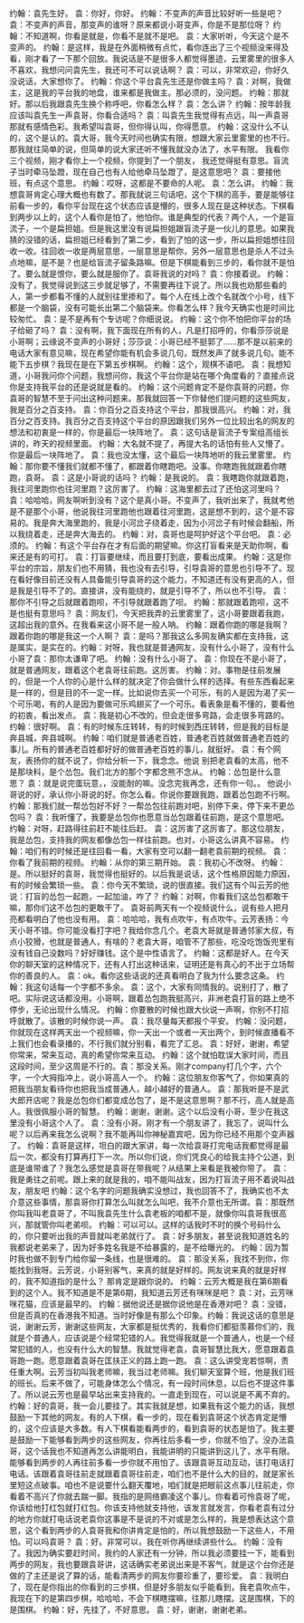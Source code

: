 约翰：袁先生好。
袁：你好，你好。
约翰：不变声的声音比较好听一些是吧？
袁：不变声的声音，那变声的谁呀？原来都说小哥变声，你是不是那位呀？
约翰：不知道啊，你看是就是，你看不是就不是吧。
袁：大家听听，今天这个是不变声的。
约翰：是这样，我是在外面稍微有点忙，看你连出了三个视频没来得及看，刚才看了一下那个回放。我说话是不是很多人都觉得墨迹，云里雾里的很多人不喜欢，我想问问袁先生，我还可不可以说话啊？
袁：可以，非常欢迎，你好久没说话，大家想你了。
约翰：你这个平台袁先生还是你做主吗？
袁：对啊，我做主，这是我的平台我的地盘，谁来都是我做主。那必须的，没问题。
约翰：那就好。那以后我跟袁先生换个称呼吧，你看怎么样？
袁：怎么讲？
约翰：按年龄我应该叫袁先生一声袁哥，你看合适吗？
袁：叫袁先生我觉得有点远，叫一声袁哥那就有感情色彩。我希望叫袁哥，但你得认叫，你得愿意。
约翰：这没什么不认的，这个是认的。袁大哥，我今天时间也确实有限，想跟大家云里雾里的也不行。那我就往简单的说，但简单的说大家还听不懂我就没办法了，水平有限。
    我看你三个视频，刚才看你上一个视频，你提到了一个朋友，
我还觉得挺有意思。盲流子当时牵马坠蹬，现在自己也有人给他牵马坠蹬了，是这意思吧？
袁：要接他班，有点这个意思。
约翰：哎呀，这都是不要命的人呢。
袁：怎么讲。
约翰：我想袁哥肯定心理大概也有数了。那我就说三句话吧，这个下棋的高手，要是能够往前看一步的，看你平台现在这个状态应该是懵的，很多人现在是这种状态。下棋看到两步以上的，这个人看你是怕了，他怕你。谁是典型的代表？两个人，一个是盲流子，一个是扁担姐。但是我这里没有说扁担姐跟盲流子是一伙儿的意思。如果我猜的没错的话，扁担姐已经看到了第二步，看到了怕的这一步，所以扁担姐想往回收一收。往回收一收是两层意思，一层意思是帮你，另外一层意思也是杀人不过头点地嘛，是不是？也是给盲流子留条路嘛。但是下棋能看到三步的，看你就不是怕了。要么就是恨你，要么就是服你了。袁哥我说的对吗？
袁：你接着说。
约翰：没有了，我觉得说到这三步就足够了，不需要再往下说了。所以我也劝那些看的人，第一步都看不懂的人就别往里掺和了。每个人在线上改个名就改个小号，线下都是一个脑袋，没有可能长出第二个脑袋来。你看怎么样？我今天确实也是时间比较匆忙。
袁：是不是再有个专访呢？你细说说。
约翰：这个你不怕把你平台的场子给砸了吗？
袁：没有啊，我下面现在所有的人，凡是打招呼的，你看莎莎说是小哥啊；云缘说不变声的小哥好；莎莎说：小哥已经不挺郭了……那不是以前来的电话大家有意见嘛，现在希望你能有机会多说几句，既然发声了就多说几句。能不能下五步棋？我现在是在下第五步棋啊。
约翰：这个，观棋不语吧。
袁：我想知道，小哥我问你个问题，我想问你，我这个平台你是站在哪个角度看的？直接点说你是支持我平台的还是说就是看的。
约翰：这个问题肯定不是你袁哥的问题，你袁哥的智慧不至于问出这种问题来。那我就回答一下你替他们提问题的这些网友，我是百分之百支持。
袁：你百分之百支持这个平台，那我很高兴。
约翰：对，我百分之百支持。我百分之百支持这个平台的原因跟我们另外一位比较出名的网友的想法和初衷是一样的，你是最后一块阵地了。
袁：这句话是盲流子专案组高组长讲的，昨天的视频里面。
约翰：大名就不提了，再提大名的话怕有些人又懵了。你是最后一块阵地了。
袁：我也没太懂，这个最后一块阵地听的我云里雾里。
约翰：那你要不懂我们就都不懂了，都跟着你瞎跑吧。没事。你瞎跑我就跟着你瞎跑，袁哥。
袁：这是小哥说的话吗？
约翰：是我说的。
袁：我瞎跑你就跟着跑，我往河里跑你也往河里跑？这厉害了。
约翰：这海里都去过了还怕这河里吗？
袁：哈哈哈，网友啊听到没有？这个是真小哥。不变声了，我听出来了，我就考他是不是那个小哥，他说我往河里跑他也跟着往河里跑，这是想不到的，这个是不容易的。我是奔大海里跑的，我是小河岔子绕着走，因为小河岔子有时候会翻船，所以我绕着走，还是奔大海去的。
约翰：对，袁哥也是呵护好这个平台吧。
袁：必须的。
约翰：有这个平台存在才有后面的期望嘛。你这打盲看来是天助你啊，看来还是有的可打。
袁：打盲要继续，而且要打到底，要看出成果。
约翰：这是你平台的宗旨，朋友们也不用猜，我也没有去引导，引导袁哥的意思也引导不了。现在看好像目前还没有人具备能引导袁哥的这个能力，不知道还有没有更高的人，但是我是引导不了的。直接讲，没有能绕的，就是引导不了，所以也不引导。
袁：那你不引导之后就跟着跑呗，不引导就跟着跑了呗。
约翰：那就跟着跑呗，这不是也挺有意思吗？
袁：网友们，今天把我弄的云里雾里了，这小哥要跟着我跑，这超出我的意外。在我看来这小哥不是一般人呐。
约翰：跟着你跑的哪是我啊？跟着你跑的哪是我这一个人啊？
袁：是吗？那我这么多网友确实都在支持我，这是属实，是实在的。约翰：对呀，我也就是普通网友，没有什么小哥了，没有什么小哥了袁：那你太谦卑了吧。
约翰：没有什么小哥了。
袁：你现在不是小哥了，就是普通网友，跟着这个老袁哥往前跑。这厉害。
约翰：对。事物是往前发展的，但是一个人你的心是什么样的就决定了你会做什么样的选择。有些东西看起来是一样的，但是目的不一定一样。比如说你去买一个可乐，有的人是因为渴了买一个可乐喝，有的人是因为要做可乐鸡翅买了一个可乐。看表象是看不懂的，要看他的初衷，看出发点。
袁：我是初心不改的，但会走很多弯路，会走很多弯路的。
约翰：很好啊。
袁：有的时候东庄转转，有的时候到西庄转转，但是我的目标是奔县城，奔县城啊。
约翰：咱们就是普通老百姓，普通老百姓就做普通老百姓的事儿。所有的普通老百姓都好好的做普通老百姓的事儿，就挺好。
袁：有个网友，表扬你的就不说了，你给分析一下，我念念。他说
别把老袁看的太高，他不是那块料，是个怂包。我们北方的那个字都念熊不念从。
约翰：怂包是什么意思？
袁：就是说完蛋玩意，，没能耐的嘛。没念完我再念，还有你一句。。
他说小哥说的好，承认你小哥说的好。你怎么看。你说你要跟我跑，跟着怂包跑不行啊。
约翰：那我们就一帮怂包好不好？一帮怂包往前跑对吧，别停下来，停下来不更怂包吗？
袁：我听懂了，我要是怂包你也愿意当怂包跟着往前跑，是这个意思吧。
约翰：对呀，赶路得往前赶不能往后赶。
袁：这厉害了这厉害了。那这位朋友，我是怂包，支持我的网友都像怂包一样往前跑。也对，小哥这么讲真不容易。
约翰：咱们有的时候还是往回看一看，大家有空可以翻一翻老袁前期的视频。
袁：你看了我前期的视频。
约翰：从你的第三期开始。
袁：我初心不改呀。
约翰：是。所以挺好的袁哥，我觉得也挺好的。以后我是说话，这个性格原因能力原因，有的时候会繁琐一些。
袁：你今天不繁琐，说的很直接。我们这有个叫云芳的他说：打盲的怂包一起跑，一起加油，咋了？
约翰：对啊，你看我们这怂包都敢干嘛，那你们这不怂包的更敢干了。
袁哥前两天有一个视频说什么，说有些人把月亮都看明白了他也没有用。
袁：哈哈哈，我有点吹牛，有点吹牛。云芳表扬：今天小哥不错。你可能没看打字吧？我给你念几个。老袁大哥就是普通邻家大叔，有点小狡猾，也就是普通人，有啥的？老袁大哥，咱管不了那些，吃没吃饱饭兜里有没有钱自己没数吗？好好赚钱。这个是中性语言了。
约翰：这都是好人。在今天你的聊天室的这种情况下，还有人打出这种话来，证明还是有真心的不出于立场帮你的善良的人。
袁：ok。看你这些话说的还真看明白了我为什么要念这条。
约翰：我这句话每一个字都不多余。
袁：这个，大家有同情我的。说别打了，散了吧。实际说这话都没用。小哥啊，跟着怂包跑我挺高兴，非洲老袁打盲的路上绝不停步，无论出现什么情况。
约翰：你要散的时候也跟大伙说一声啊，你别不打招呼就散了。该散的时候你说一声。
袁：我尽量每天都报个平安。
约翰：没问题，你就现在这样两天出一个视频嘛，你一天出一个或者一天出两个，到时候直播看不上我们也会看录播的，不行我们就分别看，看完了汇总。
袁：好好，谢谢，希望你常来，常来互动，真的希望你常来互动。
约翰：这个就怕耽误大家时间，而且这段时间，至少这周是不行的。袁：那没关系。刚才company打几个字，六个字，一个大拇指冲上，说小哥高人一个。
约翰：这位朋友你客气了，你如果真的把我当朋友看待你也把我当成普通人，越小越好的普通人。
袁：那我听是不是武大郎开店呢？我是怂包你们都变成怂包了，是不是这意思啊？那不行，高人就是高人。我很佩服小哥的智慧。
约翰：谢谢，谢谢。这个以后没有小哥，至少在我这里没有小哥这个人了。
袁：没有小哥。刚才有一个朋友讲了，我忘了，说叫什么呢？以后再来我怎么说啊？我不能再叫你神秘嘉宾吧，因为你已经不用那个变声器了。
约翰：袁哥是这样，坦白的跟大家讲，每一次给袁哥打完电话我都觉得是最后一次，都没有打算再打下一次。所以你们说，你们凭良心的给我主持个公道，到底是谁带谁了？我怎么感觉是袁哥在带我呢？从结果上来看是我被你带了。
袁：我是勇往之前呢。跟上来的就是我的，咱不能叫战友，因为打盲流子用不着说叫战友，朋友吧
约翰：这个名字的问题我确实没想过，我也回答不了，我确实也不太介意这些事情，那袁哥你打算怎么叫就怎么叫吧，我不介意也无所谓。袁：那既然你叫我叫老袁哥了，不叫我袁先生什么袁老板的咱都不是，就像你叫袁哥我很高兴，那就管你叫老弟呗。
约翰：可以可以。这样的话我时不时的换个号码什么的，你只要听出我的声音就叫老弟就行了。
袁：好多朋友，甚至说我知道姓名的我都说老弟来了，因为好多姓名我是不给暴露的，是不给曝光的。
约翰：因为暂时我也做不到专门给你留一条线，也是很难的。
袁：那没关系，我找不到你，你能找到我呀。云芳说，小哥别客气，来真的就是好样的。网友说来真的就是好样的，我不知道指的是什么？
那肯定是跟你说的。
约翰：云芳大概是我在第6期看到的这个人。我不知道是不是第6期，我知道云芳还有咪咪是吧？
袁：对，云芳咪咪花猫，应该是最早的。
约翰：据他说还是据你说他是在香港对吧？
袁：没错，但是否真的在香港我不知道。当时好像是有那么个印象。约翰：我说这话的意思是说，谢谢云芳，谢谢这些网友，大家都是挺优秀的，我看你们都挺羡慕你们的，我就是个普通人，应该说是个经常犯错的人。我觉得我就是一个普通人，也是一个经常犯错的人，也没有什么大的智慧。我就觉得老袁，袁哥智慧比我大，愿意跟着袁哥跑一跑。愿意跟着袁哥在匡扶正义的路上跑一跑。
袁：这么讲受宠若惊啊，责任重大啊。云芳当初叫我老师嘛，我当过老师嘛。我们聊天室算个班，他是我们班的班长。后来不做了，可能身体怎么个情况，有一段时间休息，以后也不提这件事了。所以说云芳也是最早站出来支持我的。一直走到现在，可以说是不离不弃的。
约翰：好的袁哥，我一会儿要挂了。其实我就是想，如果我有这个能力的话，我想鼓励一下其他的网友。有的人下棋，看一步的，现在看到袁哥这个状态肯定是懵的，这个应该是大多数。有人下棋看能看两步的，看到袁哥的状态是怕了。我主要是鼓励一下能够看到两步的这些网友，你再往后多看一步，你就不怕了。没办法袁哥，这个话我也不知道再怎么讲能明白，我能讲明的只能讲到这儿了，水平有限。能够看到两步的人再往前多看一步你就不用怕了。该跟袁哥互动互动，该打电话打电话。该跟着袁哥往前走就跟着袁哥往前走，咱们也不是什么大的目的，就是家长里短这点破事。咱也不是说要什么翻天覆地，咱们就是把眼前这点事儿往前走，你看着不高兴了你就去踹一脚。我指的是网络霸凌这个事儿。你看着可怜袁哥了呢，你该给他打红包就打红包。你该支持他就支持他，该发言就发言，你看老袁有过分的地方你就打电话说老袁你这事是不是说的不对或是怎么样的，我是想表达这个意思，这个看到两步的人袁哥我和你讲肯定是怕的，所以我想鼓励一下这些人，不用怕。可以吗袁哥？
袁：好。非常可以，我在听你再继续讲些什么。
约翰：没有了。我因为确实要赶时间，我约的人家还有一分钟，所以我必须要挂一下，能看到两步的网友，我也要跟袁哥讲，这话确实老弟说出来是不客气，就是这个台你还是做的了主还是说了算的话，能看清两步的网友你要珍重了，要珍爱。
袁：我明白了，现在是你指出的你看到的三步棋，但是好多朋友似乎能看到，我老袁吹点牛，我现在下的是第四步棋，哈哈哈，不会下棋瞎摆嘛，往那儿瞎摆。这是围棋，下的是围棋。
约翰：好，先挂了，不好意思。
袁：好，谢谢，谢谢老弟。
